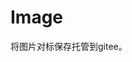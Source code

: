 <!--
 * @Autor: violet apricity ( Zhuangpx )
 * @Date: 2021-11-04 11:53:52
 * @LastEditors: violet apricity ( Zhuangpx )
 * @LastEditTime: 2021-11-04 11:54:59
 * @FilePath: \javaSE\GiteeImage\README.md
 * @Description:  Zhuangpx : Violet && Apricity:/ The warmth of the sun in the winter /
-->

# Image

将图片对标保存托管到gitee。
